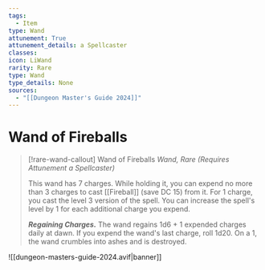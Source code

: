 ```yaml
---
tags:
  - Item
type: Wand
attunement: True
attunement_details: a Spellcaster
classes:
icon: LiWand
rarity: Rare
type: Wand
type_details: None
sources: 
  - "[[Dungeon Master's Guide 2024]]"
---
```

# Wand of Fireballs
>[!rare-wand-callout] Wand of Fireballs
>_Wand, Rare (Requires Attunement a Spellcaster)_
>
>This wand has 7 charges. While holding it, you can expend no more than 3 charges to cast [[Fireball]] (save DC 15) from it. For 1 charge, you cast the level 3 version of the spell. You can increase the spell's level by 1 for each additional charge you expend.
>
>**_Regaining Charges._** The wand regains 1d6 + 1 expended charges daily at dawn. If you expend the wand's last charge, roll 1d20. On a 1, the wand crumbles into ashes and is destroyed.
>


![[dungeon-masters-guide-2024.avif|banner]]